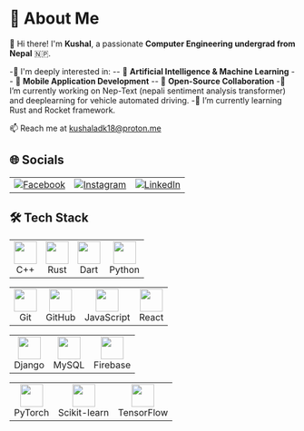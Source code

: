 # 💫 About Me

👋 Hi there! I'm **Kushal**, a passionate **Computer Engineering undergrad from Nepal** 🇳🇵.

-🎯 I'm deeply interested in: 
-- 🤖 **Artificial Intelligence & Machine Learning**
-- 📱 **Mobile Application Development**
-- 🧩 **Open-Source Collaboration**
-🔭 I’m currently working on Nep-Text (nepali sentiment analysis transformer) and deeplearning for vehicle automated driving.
-🌱 I’m currently learning Rust and Rocket framework.

📫 Reach me at kushaladk18@proton.me



## 🌐 Socials

<table>
  <tr align="center">
    <td>
      <a href="https://www.facebook.com/profile.php?id=100079472226548" target="_blank">
        <img src="https://img.shields.io/badge/Facebook-%231877F2.svg?logo=Facebook&logoColor=white" alt="Facebook"/>
      </a>
    </td>
    <td>
      <a href="https://www.instagram.com/kuusall/" target="_blank">
        <img src="https://img.shields.io/badge/Instagram-%23E4405F.svg?logo=Instagram&logoColor=white" alt="Instagram"/>
      </a>
    </td>
    <td>
      <a href="https://www.linkedin.com/in/kuusall/" target="_blank">
        <img src="https://img.shields.io/badge/LinkedIn-%230077B5.svg?logo=linkedin&logoColor=white" alt="LinkedIn"/>
      </a>
    </td>
  </tr>
</table>


## 🛠 Tech Stack

<!-- Row 1 -->
<table>
  <tr align="center">
    <td><img src="https://cdn.jsdelivr.net/gh/devicons/devicon/icons/cplusplus/cplusplus-original.svg" width="40" height="40"/><br/>C++</td>
    <td><img src="https://cdn.jsdelivr.net/gh/devicons/devicon/icons/rust/rust-original.svg" width="40" height="40"/><br/>Rust</td>
    <td><img src="https://cdn.jsdelivr.net/gh/devicons/devicon/icons/dart/dart-original.svg" width="40" height="40"/><br/>Dart</td>
    <td><img src="https://cdn.jsdelivr.net/gh/devicons/devicon/icons/python/python-original.svg" width="40" height="40"/><br/>Python</td>
  </tr>
</table>

<!-- Row 2 -->

<table>
  <tr align="center">
    <td><img src="https://cdn.jsdelivr.net/gh/devicons/devicon/icons/git/git-original.svg" width="40" height="40"/><br/>Git</td>
    <td><img src="https://cdn.jsdelivr.net/gh/devicons/devicon/icons/github/github-original.svg" width="40" height="40"/><br/>GitHub</td>
    <td><img src="https://cdn.jsdelivr.net/gh/devicons/devicon/icons/javascript/javascript-original.svg" width="40" height="40"/><br/>JavaScript
    </td><td><img src="https://cdn.jsdelivr.net/gh/devicons/devicon/icons/react/react-original.svg" width="40" height="40"/><br/>React</td>

<!-- Row 3 -->


<table>
  <tr align="center">
    <td><img src="https://cdn.jsdelivr.net/gh/devicons/devicon/icons/django/django-plain.svg" width="40" height="40"/><br/>Django</td>
    <td><img src="https://cdn.jsdelivr.net/gh/devicons/devicon/icons/mysql/mysql-original.svg" width="40" height="40"/><br/>MySQL</td>
    <td><img src="https://cdn.jsdelivr.net/gh/devicons/devicon/icons/firebase/firebase-plain.svg" width="40" height="40"/><br/>Firebase</td>
  </tr>
</table>
<!-- Row 4 -->
<table>
  <tr align="center">
    <td><img src="https://cdn.jsdelivr.net/gh/devicons/devicon/icons/pytorch/pytorch-original.svg" width="40" height="40"/><br/>PyTorch</td>
    <td><img src="https://upload.wikimedia.org/wikipedia/commons/0/05/Scikit_learn_logo_small.svg" width="40" height="40"/><br/>Scikit-learn</td>
    <td><img src="https://cdn.jsdelivr.net/gh/devicons/devicon/icons/tensorflow/tensorflow-original.svg" width="40" height="40"/><br/>TensorFlow</td>
  </tr>
</table>

  </tr>
</table>

